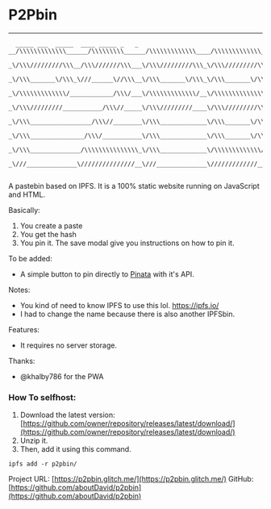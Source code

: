 # P2Pbin
***
```
  _____ ___  _____  ____ _____ _   _ 
__/\\\\\\\\\\\\\______/\\\\\\\\\______/\\\\\\\\\\\\\____/\\\\\\\\\\\\\____/\\\\\\\\\\\__/\\\\\_____/\\\_        
 _\/\\\/////////\\\__/\\\///////\\\___\/\\\/////////\\\_\/\\\/////////\\\_\/////\\\///__\/\\\\\\___\/\\\_       
  _\/\\\_______\/\\\_\///______\//\\\__\/\\\_______\/\\\_\/\\\_______\/\\\_____\/\\\_____\/\\\/\\\__\/\\\_      
   _\/\\\\\\\\\\\\\/____________/\\\/___\/\\\\\\\\\\\\\/__\/\\\\\\\\\\\\\\______\/\\\_____\/\\\//\\\_\/\\\_     
    _\/\\\/////////___________/\\\//_____\/\\\/////////____\/\\\/////////\\\_____\/\\\_____\/\\\\//\\\\/\\\_    
     _\/\\\_________________/\\\//________\/\\\_____________\/\\\_______\/\\\_____\/\\\_____\/\\\_\//\\\/\\\_   
      _\/\\\_______________/\\\/___________\/\\\_____________\/\\\_______\/\\\_____\/\\\_____\/\\\__\//\\\\\\_  
       _\/\\\______________/\\\\\\\\\\\\\\\_\/\\\_____________\/\\\\\\\\\\\\\/___/\\\\\\\\\\\_\/\\\___\//\\\\\_ 
        _\///______________\///////////////__\///______________\/////////////____\///////////__\///_____\/////__


```
A pastebin based on IPFS. It is a 100% static website running on JavaScript and HTML.

Basically:
1. You create a paste
2. You get the hash
3. You pin it. The save modal give you instructions on how to pin it.

To be added: 
- A simple button to pin directly to [Pinata](https://pinata.cloud) with it's API.

Notes: 
- You kind of need to know IPFS to use this lol. https://ipfs.io/
- I had to change the name because there is also another IPFSbin.


Features:
- It requires no server storage.
 
Thanks:
- @khalby786 for the PWA


### How To selfhost:
1. Download the latest version: [https://github.com/owner/repository/releases/latest/download/](https://github.com/owner/repository/releases/latest/download/)
2. Unzip it.
3. Then, add it using this command.
```
ipfs add -r p2pbin/
```
Project URL: [https://p2pbin.glitch.me/](https://p2pbin.glitch.me/)
GitHub: [https://github.com/aboutDavid/p2pbin](https://github.com/aboutDavid/p2pbin)
